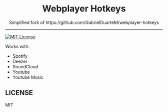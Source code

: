 <div align="center">
  <h1>Webplayer Hotkeys</h1>

  <p>Simplified fork of https://github.com/GabrielDuarteM/webplayer-hotkeys</p>
</div>

<hr />

[![MIT License][license-badge]][license]

Works with:

- Spotify
- Deezer
- SoundCloud
- Youtube
- Youtube Music

## LICENSE

MIT

[license-badge]: https://img.shields.io/github/license/cletusw/webplayer-hotkeys.svg?style=flat-square
[license]: https://github.com/cletusw/webplayer-hotkeys/blob/master/LICENSE
